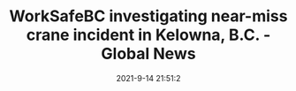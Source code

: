 ---
"title": "WorkSafeBC investigating near-miss crane incident in Kelowna, B.C. - Global News"
"date": "2021-9-14 21:51:2"
"feed_name": "GOOGLENEWSCONSTRUCTION"
"feed_website": "https://news.google.com/search?q=construction%2Bincident&hl=en-US&gl=US&ceid=US:en"
"feed_rss": "https://news.google.com/rss/search?q=construction%2Bincident&hl=en-US&gl=US&ceid=US:en"
"link": "https://globalnews.ca/news/8190313/near-miss-crane-incident-kelowna/"
"file": "_posts/2021-1-1-2a2e9a3a825c69681f3aa0dba623850bc8ca5a54.md"
"accident": "1"
"drilling": "0"
"dead": "0"
"injured": "0"
"where": "unknown site"
---